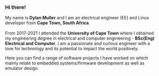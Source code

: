 ### Hi there!

My name is **Dylan Muller** and I am an electrical engineer (EE) and Linux developer from **Cape Town, South Africa**.<br/>
<br/>
From 2017-2021 I attended the **University of Cape Town** where I obtained my engineering degree in electrical and computer engineering - **BSc(Eng) Electrical and Computer**. I am a passionate and curious engineer with a love for technology and its potential to impact the world positively. <br/>

Here you can find a range of software projects I have worked on which mainly relate to embedded systems/firmware development as well as emulator design.

